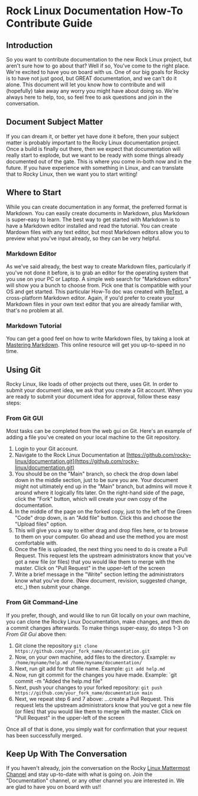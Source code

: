 # Rock Linux Documentation How-To Contribute Guide #

## Introduction ##

So you want to contribute documentation to the new Rock Linux project, but aren't sure how to go about that? Well if so, You've come to the right place. We're excited to have you on board with us. One of our big goals for Rocky is to have not just good, but GREAT documentation, and we can't do it alone. This document will let you know how to contribute and will (hopefully) take away any worry you might have about doing so. We're always here to help, too, so feel free to ask questions and join in the conversation.

## Document Subject Matter ##

If you can dream it, or better yet have done it before, then your subject matter is probably important to the Rocky Linux documentation project. Once a build is finally out there, then we expect that documentation will really start to explode, but we want to be ready with some things already documented out of the gate. This is where you come in-both now and in the future. If you have experience with something in Linux, and can translate that to Rocky Linux, then we want you to start writing!

## Where to Start ##

While you can create documentation in any format, the preferred format is Markdown. You can easily create documents in Markdown, plus Markdown is super-easy to learn. The best way to get started with Markdown is to have a Markdown editor installed and read the tutorial. You can create Mardown files with any text editor, but most Markdown editors allow you to preview what you've input already, so they can be very helpful. 

### Markdown Editor ###

As we've said already, the best way to create Markdown files, particularly if you've not done it before, is to grab an editor for the operating system that you use on your PC or Laptop. A simple web search for "Markdown editors" will show you a bunch to choose from. Pick one that is compatible with your OS and get started. This particular How-To doc was created with [ReText](https://github.com/retext-project/retext), a cross-platform Markdown editor. Again, if you'd prefer to create your Markdown files in your own text editor that you are already familiar with, that's no problem at all.

### Markdown Tutorial ###

You can get a good feel on how to write Markdown files, by taking a look at [Mastering Markdown](https://guides.github.com/features/mastering-markdown/). This online resource will get you up-to-speed in no time. 

## Using Git ##

Rocky Linux, like loads of other projects out there, uses Git. In order to submit your document idea, we ask that you create a Git account. When you are ready to submit your document idea for approval, follow these easy steps:

### From Git GUI ###

Most tasks can be completed from the web gui on Git. Here's an example of adding a file you've created on your local machine to the Git repository.

1. Login to your Git account.
2. Navigate to the Rock Linux Documentation at [https://github.com/rocky-linux/documentation.git](https://github.com/rocky-linux/documentation.git)
3. You should be on the "Main" branch, so check the drop down label down in the middle section, just to be sure you are. Your document might not ultimately end up in the "Main" branch, but admins will move it around where it logically fits later. On the right-hand side of the page, click the "Fork" button, which will create your own copy of the documentation.
4. In the middle of the page on the forked copy, just to the left of the Green "Code" drop down, is an "Add file" button. Click this and choose the "Upload files" option.
5. This will give you a way to either drag and drop files here, or to browse to them on your computer. Go ahead and use the method you are most comfortable with.
6. Once the file is uploaded, the next thing you need to do is create a Pull Request. This request lets the upstream administrators know that you've got a new file (or files) that you would like them to merge with the master. Click on "Pull Request" in the upper-left of the screen
7. Write a brief message in the "Write" section letting the administrators know what you've done. (New document, revision, suggested change, etc.,) then submit your change.

### From Git Command-Line ###

If you prefer, though, and would like to run Git locally on your own machine, you can clone the Rocky Linux Documentation, make changes, and then do a commit changes afterwards. To make things super-easy, do steps 1-3 on *From Git Gui* above then:

1. Git clone the repository `git clone https://github.com/your_fork_name/documentation.git`
2. Now, on your own machine, add files to the directory. Example: `mv /home/myname/help.md /home/myname/documentation/`
3. Next, run git add for that file name. Example:  `git add help.md`
4. Now, run git commit for the changes you have made. Example: `git commit -m "Added the help.md file"
5. Next, push your changes to your forked repository: `git push https://github.com/your_fork_name/documentation main`
6. Next, we repeat step 6 and 7 above: ...create a Pull Request. This request lets the upstream administrators know that you've got a new file (or files) that you would like them to merge with the master. Click on "Pull Request" in the upper-left of the screen

Once all of that is done, you simply wait for confirmation that your request has been successfully merged. 

## Keep Up With The Conversation ##

If you haven't already, join the conversation on the Rocky [Linux Mattermost Channel](https://chat.rockylinux.org/rocky-linux/) and stay up-to-date with what is going on. Join the "Documentation" channel, or any other channel you are interested in. We are glad to have you on board with us!!

